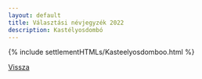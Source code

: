 ```yaml
---
layout: default
title: Választási névjegyzék 2022
description: Kastélyosdombó
---
```


{% include settlementHTMLs/Kasteelyosdomboo.html %}

[Vissza](./)